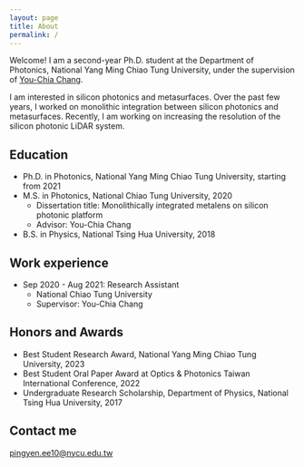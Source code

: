 ```yaml
---
layout: page
title: About
permalink: /
---
```


Welcome! I am a second-year Ph.D. student at the Department of Photonics, National Yang Ming Chiao Tung University, under the supervision of [You-Chia Chang](https://nycusng.web.nycu.edu.tw/pi/).  

I am interested in silicon photonics and metasurfaces. Over the past few years, I worked on monolithic integration between silicon photonics and metasurfaces.
Recently, I am working on increasing the resolution of the silicon photonic LiDAR system.

## Education

* Ph.D. in Photonics, National Yang Ming Chiao Tung University, starting from 2021
* M.S. in Photonics, National Chiao Tung University, 2020
  *  Dissertation title: Monolithically integrated metalens on silicon photonic platform
  *  Advisor: You-Chia Chang
* B.S. in Physics, National Tsing Hua University, 2018

## Work experience

* Sep 2020 - Aug 2021: Research Assistant
  * National Chiao Tung University
  * Supervisor: You-Chia Chang
    
## Honors and Awards

* Best Student Research Award, National Yang Ming Chiao Tung University, 2023
* Best Student Oral Paper Award at Optics & Photonics Taiwan International Conference, 2022
* Undergraduate Research Scholarship, Department of Physics, National Tsing Hua University, 2017

## Contact me

[pingyen.ee10@nycu.edu.tw](mailto:pingyen.ee10@nycu.edu.tw)
